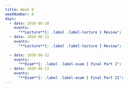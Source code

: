 ```yaml
---
title: Week 8
weekNumber: 8
days:
  - date: 2020-08-10
    events:
      "**Lecture**{: .label .label-lecture } Review":
  - date: 2020-08-11
    events:
      "**Lecture**{: .label .label-lecture } Review":
      
  - date: 2020-08-12
    events:
      "**Exam**{: .label .label-exam } Final Part I":
  - date: 2020-08-13
    events:
      "**Exam**{: .label .label-exam } Final Part II":
---
```



<script src="../assets/js/highlight.js"></script>
